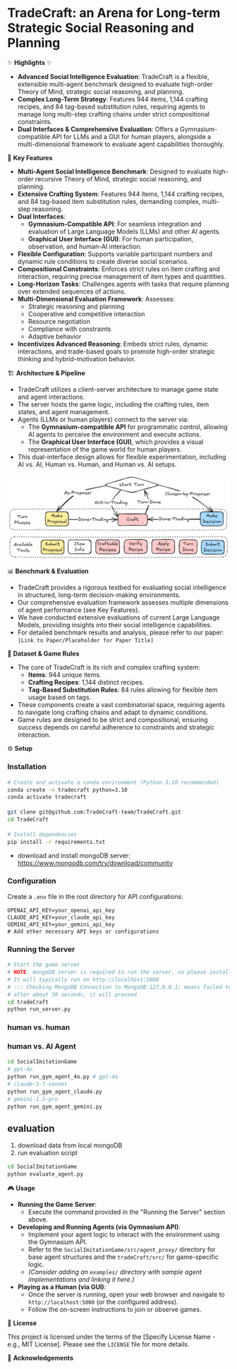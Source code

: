 # TradeCraft: an Arena for Long-term Strategic Social Reasoning and Planning

✨ **Highlights** ✨

*   **Advanced Social Intelligence Evaluation**: TradeCraft is a flexible, extensible multi-agent benchmark designed to evaluate high-order Theory of Mind, strategic social reasoning, and planning.
*   **Complex Long-Term Strategy**: Features 944 items, 1,144 crafting recipes, and 84 tag-based substitution rules, requiring agents to manage long multi-step crafting chains under strict compositional constraints.
*   **Dual Interfaces & Comprehensive Evaluation**: Offers a Gymnasium-compatible API for LLMs and a GUI for human players, alongside a multi-dimensional framework to evaluate agent capabilities thoroughly.

<!-- 📖 **Overview**

Developing agents capable of high-order recursive Theory of Mind and strategic social reasoning and planning remains a central challenge in advancing social intelligence, the evaluation of which is also a big challenge. We present *TradeCraft*, a flexible and extensible multi-agent benchmark environment designed to evaluate social intelligence under strict compositional constraints. *TradeCraft* comprises 944 items, 1,144 crafting recipes, and 84 tag-based item substitution rules, which require agents to reason over long multi-step crafting chains while accurately managing both item types and quantities. The platform supports variable participant configurations and dynamic rule conditions, enabling rich and diverse social scenarios. *TradeCraft* features dual interfaces: a Gymnasium-compatible API for integrating large language models and a graphical user interface for human participants, facilitating both human-AI interaction and model evaluation. Our multi-dimensional evaluation framework measures strategic reasoning and planning, cooperative and competitive interaction, resource negotiation, compliance with constraints, and adaptive behavior. By embedding strict rules, dynamic interactions, and trade-based goals, *TradeCraft* incentivizes high-order strategic reasoning and hybrid-motivation behavior, offering a rigorous testbed for agents capable of socially intelligent, long-term decision-making in structured environments. We also comprehensively evaluate current large language models in rich dimensions, providing useful insights into large language models' social intelligence. -->

🚀 **Key Features**

*   **Multi-Agent Social Intelligence Benchmark**: Designed to evaluate high-order recursive Theory of Mind, strategic social reasoning, and planning.
*   **Extensive Crafting System**: Features 944 items, 1,144 crafting recipes, and 84 tag-based item substitution rules, demanding complex, multi-step reasoning.
*   **Dual Interfaces**:
    *   **Gymnasium-Compatible API**: For seamless integration and evaluation of Large Language Models (LLMs) and other AI agents.
    *   **Graphical User Interface (GUI)**: For human participation, observation, and human-AI interaction.
*   **Flexible Configuration**: Supports variable participant numbers and dynamic rule conditions to create diverse social scenarios.
*   **Compositional Constraints**: Enforces strict rules on item crafting and interaction, requiring precise management of item types and quantities.
*   **Long-Horizon Tasks**: Challenges agents with tasks that require planning over extended sequences of actions.
*   **Multi-Dimensional Evaluation Framework**: Assesses:
    *   Strategic reasoning and planning
    *   Cooperative and competitive interaction
    *   Resource negotiation
    *   Compliance with constraints
    *   Adaptive behavior
*   **Incentivizes Advanced Reasoning**: Embeds strict rules, dynamic interactions, and trade-based goals to promote high-order strategic thinking and hybrid-motivation behavior.

🏗️ **Architecture & Pipeline**

*   TradeCraft utilizes a client-server architecture to manage game state and agent interactions.
*   The server hosts the game logic, including the crafting rules, item states, and agent management.
*   Agents (LLMs or human players) connect to the server via:
    *   The **Gymnasium-compatible API** for programmatic control, allowing AI agents to perceive the environment and execute actions.
    *   The **Graphical User Interface (GUI)**, which provides a visual representation of the game world for human players.
*   This dual-interface design allows for flexible experimentation, including AI vs. AI, Human vs. Human, and Human vs. AI setups.

<img src="figs/pipeline.png" alt="Pipeline" width="800">

📊 **Benchmark & Evaluation**

*   TradeCraft provides a rigorous testbed for evaluating social intelligence in structured, long-term decision-making environments.
*   Our comprehensive evaluation framework assesses multiple dimensions of agent performance (see Key Features).
*   We have conducted extensive evaluations of current Large Language Models, providing insights into their social intelligence capabilities.
*   For detailed benchmark results and analysis, please refer to our paper: `[Link to Paper/Placeholder for Paper Title]`



💾 **Dataset & Game Rules**

*   The core of TradeCraft is its rich and complex crafting system:
    *   **Items**: 944 unique items.
    *   **Crafting Recipes**: 1,144 distinct recipes.
    *   **Tag-Based Substitution Rules**: 84 rules allowing for flexible item usage based on tags.
*   These components create a vast combinatorial space, requiring agents to navigate long crafting chains and adapt to dynamic conditions.
*   Game rules are designed to be strict and compositional, ensuring success depends on careful adherence to constraints and strategic interaction.

⚙️ **Setup**

### Installation

```bash
# Create and activate a conda environment (Python 3.10 recommended)
conda create -n tradecraft python=3.10
conda activate tradecraft

git clone git@github.com:TradeCraft-team/TradeCraft.git
cd TradeCraft

# Install dependencies
pip install -r requirements.txt
```

- download and install mongoDB server: https://www.mongodb.com/try/download/community

### Configuration

Create a `.env` file in the root directory for API configurations:

```
OPENAI_API_KEY=your_openai_api_key
CLAUDE_API_KEY=your_claude_api_key
GEMINI_API_KEY=your_gemini_api_key
# Add other necessary API keys or configurations
```

### Running the Server

```bash
# Start the game server
# NOTE: mongoDB server is required to run the server, so please install it first
# It will typically run on http://localhost:5000
# ::: Checking MongoDB Connection to MongoDB:127.0.0.1: means failed to connect to the mongoDB server
# after about 30 seconds, it will proceed
cd tradeCraft
python run_server.py
```

### human vs. human

### human vs. AI Agent

```bash
cd SocialImitationGame
# gpt-4o
python run_gym_agent_4o.py # gpt-4o
# claude-3-7-sonnet
python run_gym_agent_claude.py 
# gemini-1.5-pro
python run_gym_agent_gemini.py 
```

## evaluation

1. download data from local mongoDB
2. run evaluation script

```bash
cd SocialImitationGame
python evaluate_agent.py
```

🎮 **Usage**

*   **Running the Game Server**:
    *   Execute the command provided in the "Running the Server" section above.
*   **Developing and Running Agents (via Gymnasium API)**:
    *   Implement your agent logic to interact with the environment using the Gymnasium API.
    *   Refer to the `SocialImitationGame/src/agent_proxy/` directory for base agent structures and the `tradeCraft/src/` for game-specific logic.
    *   *(Consider adding an `examples/` directory with sample agent implementations and linking it here.)*
*   **Playing as a Human (via GUI)**:
    *   Once the server is running, open your web browser and navigate to `http://localhost:5000` (or the configured address).
    *   Follow the on-screen instructions to join or observe games.

📜 **License**

This project is licensed under the terms of the [Specify License Name - e.g., MIT License]. Please see the `LICENSE` file for more details.


🙏 **Acknowledgements**

